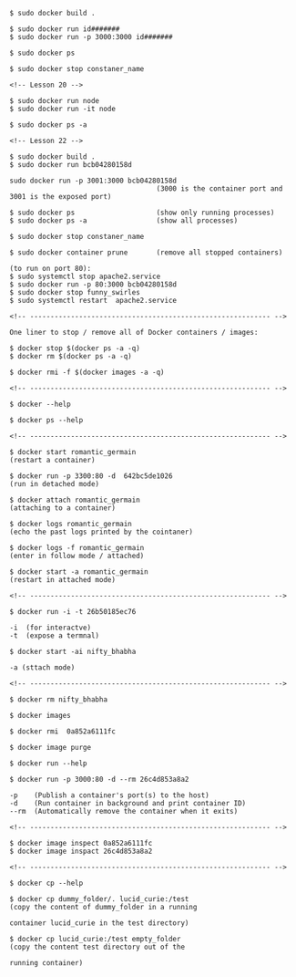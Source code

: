 
    $ sudo docker build .

    $ sudo docker run id#######
    $ sudo docker run -p 3000:3000 id#######

    $ sudo docker ps

    $ sudo docker stop constaner_name

    <!-- Lesson 20 -->

    $ sudo docker run node
    $ sudo docker run -it node

    $ sudo docker ps -a

    <!-- Lesson 22 -->

    $ sudo docker build .
    $ sudo docker run bcb04280158d

    sudo docker run -p 3001:3000 bcb04280158d       
                                        (3000 is the container port and 3001 is the exposed port)

    $ sudo docker ps                    (show only running processes)
    $ sudo docker ps -a                 (show all processes)

    $ sudo docker stop constaner_name

    $ sudo docker container prune       (remove all stopped containers)

    (to run on port 80):
    $ sudo systemctl stop apache2.service
    $ sudo docker run -p 80:3000 bcb04280158d
    $ sudo docker stop funny_swirles
    $ sudo systemctl restart  apache2.service

    <!-- ----------------------------------------------------------- -->

    One liner to stop / remove all of Docker containers / images:

    $ docker stop $(docker ps -a -q)
    $ docker rm $(docker ps -a -q)

    $ docker rmi -f $(docker images -a -q)

    <!-- ----------------------------------------------------------- -->

    $ docker --help

    $ docker ps --help

    <!-- ----------------------------------------------------------- -->

    $ docker start romantic_germain                                     (restart a container)

    $ docker run -p 3300:80 -d  642bc5de1026                            (run in detached mode)

    $ docker attach romantic_germain                                    (attaching to a container)

    $ docker logs romantic_germain                                      (echo the past logs printed by the cointaner)

    $ docker logs -f romantic_germain                                   (enter in follow mode / attached)

    $ docker start -a romantic_germain                                  (restart in attached mode)

    <!-- ----------------------------------------------------------- -->

    $ docker run -i -t 26b50185ec76

    -i  (for interactve)
    -t  (expose a termnal)

    $ docker start -ai nifty_bhabha

    -a (sttach mode)

    <!-- ----------------------------------------------------------- -->

    $ docker rm nifty_bhabha 

    $ docker images

    $ docker rmi  0a852a6111fc

    $ docker image purge

    $ docker run --help

    $ docker run -p 3000:80 -d --rm 26c4d853a8a2

    -p    (Publish a container's port(s) to the host)
    -d    (Run container in background and print container ID)
    --rm  (Automatically remove the container when it exits)

    <!-- ----------------------------------------------------------- -->

    $ docker image inspect 0a852a6111fc
    $ docker image inspact 26c4d853a8a2

    <!-- ----------------------------------------------------------- -->

    $ docker cp --help

    $ docker cp dummy_folder/. lucid_curie:/test                        (copy the content of dummy_folder in a running 
                                                                         container lucid_curie in the test directory)

    $ docker cp lucid_curie:/test empty_folder                          (copy the content test directory out of the 
                                                                         running container)


